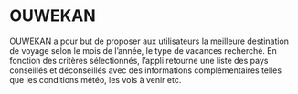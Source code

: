 # OUWEKAN
OUWEKAN a pour but de proposer aux utilisateurs la meilleure destination de voyage selon le mois de l’année, le type de vacances recherché. En fonction des critères sélectionnés, l’appli retourne une liste des pays conseillés et déconseillés avec des informations complémentaires telles que les conditions météo, les vols à venir etc.
